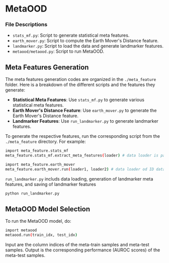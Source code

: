 # MetaOOD

### File Descriptions

- `stats_mf.py`: Script to generate statistical meta features.
- `earth_mover.py`: Script to compute the Earth Mover's Distance feature.
- `landmarker.py`: Script to load the data and generate landmarker features.
- `metaood/metaood.py`: Script to run MetaOOD.

## Meta Features Generation

The meta features generation codes are organized in the `./meta_feature` folder. Here is a breakdown of the different scripts and the features they generate:

- **Statistical Meta Features**: Use `stats_mf.py` to generate various statistical meta features.
- **Earth Mover's Distance Feature**: Use `earth_mover.py` to generate the Earth Mover's Distance feature.
- **Landmarker Features**: Use `run_landmarker.py` to generate landmarker features.

To generate the respective features, run the corresponding script from the `./meta_feature` directory. For example:

```sh
import meta_feature.stats_mf
meta_feature.stats_mf.extract_meta_features(loader) # data loader is passed in

import meta_feature.earth_mover
meta_feature.earth_mover.run(loader1, loader2) # data loader od ID data and OOD data are passed in
```

`run_landmarker.py` includs data loading, generation of landmarker meta features, and saving of landmarker features
```sh
python run_landmarker.py
```

## MetaOOD Model Selection
To run the MetaOOD model, do:

```sh
import metaood
metaood.run(train_idx, test_idx)
```
 Input are the column indices of the meta-train samples and meta-test samples. Output is the corresponding performance (AUROC scores) of the meta-test samples. 

